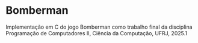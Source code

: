 # Bomberman
Implementação em C do jogo Bomberman como trabalho final da disciplina Programação de Computadores II, Ciência da Computação, UFRJ, 2025.1

